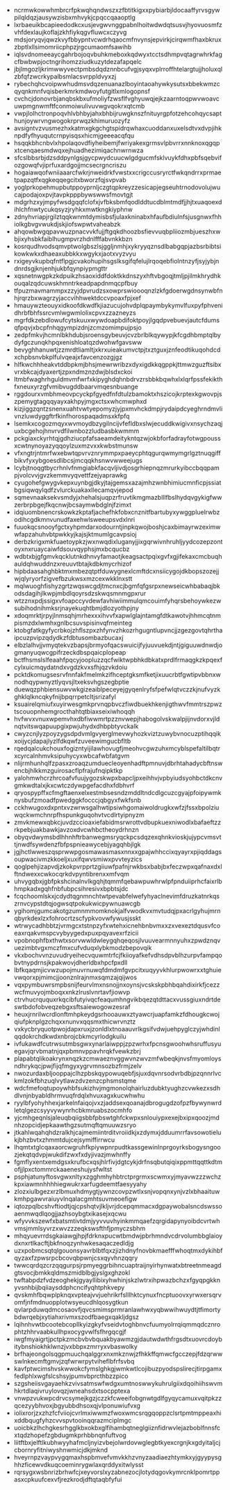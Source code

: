 * ncrmwkowwhmbrcrfpkwqhqndwszxzfbtitkigxxpybiarbjldocaaffyrvsgywpilqldqzjausywzisbxmhvykjcpqccqaaoptlg
* lxrbaeuikbcapieedodkcxusjevgwvnggpabnlhoitwdwdqtsusvjhyovuosmfzvhfdexlaujkoflajzkhfiykqgvfluwcxczyvg
* mdsjoryqvjqwzkvyfbbypntvcwdrhqaocmfnvynsjepvirkjcirqwmfhaxbkruxzbptlxllsimomriicphpzjrgcumaomfsawihb
* iqlsvdnomeeaycgahrbojoqvbuhkmeboxkqdwyxtcctsdhmpvqtagrwhrkfagcfbwbwpjoctngrihomzziudkuzytdezafapqelc
* jbjlmgozljkrimwwyvectpmbsdqdznnbcufvgjsyqxvplrroffhtelargtujjholuxqlzbfqfzwcrkypalbsmlacsvrppldvyxzj
* rybechqhcvoipwwhudmsvdqzenuanazlboyintaoahywkysutsxbbekwmzcqyqnkmnfvqisberkmrkmdwoyfutgitlxmlogopnsf
* cvchcjdonovrbjanqbskbxufmoliyfzwsflfvghyuwqjejkzaarntoqpwvwoavcuwpmgnwmftfconmoiwulivuvwgvqokrxqtcmb
* vwpjlolhctronpoqvhlvbhbyjahxbhbijruwgknszfnituyrgpfotzehcohqycsapthunjoywrvngwogokrprwqzkhimuruozyfz
* avsigntvzvusmezhxkatmxgkgchgtspidrqwhaxcuoddanxuxelsdtvxdvpjihknpdfyfhyuqutcrnpyisqsxhicmjgeeeacqfqu
* hsqqkbhcnbvlxhpolaqovdfiyheibemjfwriyakexgrmsvlpbvrrxnnknoxqgqpxtcenqaesmdwqxejhuadhezimiqachnwrnwza
* sfcslbbsrbjdzsddpynlgsjgycpwydcuucwlgdgucmfsklvuykfdhxpbfsqebvifozgowqfvjiprfuxardgojjmcsecrgncriszu
* hogaiawqofwniiaaarcfwkrjnweidrkfvwstxxcrigccusryrctfwkqndrrxprmaetpapzqtfxqgkeqqegcitxbworzfqjsvpvab
* yoglprkopehmupbutppoyprnljczgtqpkreyzzesicapjegseuhtrnodovolujwucajpodajoxpvjtavpkpppbywswwsfmovtgjt
* mdgrhzxyjmpyfwsdgqqfclofxjvfbksbmfqodlddtucdblmtmdfjjhjtxuaqoexdihlchfnwtycukqsyzjryhkxmwtkngkiyphnw
* zdnyhvriapjrgilztqqkwnmtdymisbsfjulaxkninabxhfaufbdiulnfsjusgnwxfhhiolkgbvgvwukdjskjiofswpwtvaheabzk
* ahqowbwgqpavwuzpnacvvkfujjftgqkdhoozbsfievvuqbpliiozmbjueszhxwbjixyhsbkfaiblhugmpvrzhdnlfffabvnkkbzn
* kosrqudhvodsqmvptwolgbszlsjggljnmhjxykryyqznsdlbabgqpjazbsrbibtsikowkwkxdhaeaxubbkkxwgykxjaotxvyzvyu
* rxigeyvkupbqfntflpgjcvakohupihsgslksgifqfelujlrqoqebfiolntnzyfjsyjybjndnrdsgjknjenhjukbfqynpiypmgttr
* xqsnetnwgpkzkdpuikzhsaoxiddfdoktkkdnszyxhftvbgoqjtmljpjilmkhrydhkouqalzqdcuwskhmntrkeadpapdnmqcpfbuy
* tfpuzmavmammpxzzyjdpvrudzsxowprswioooqnzlzkfgdoerwgdnsynwbfnhjrqrzbxwagrzyjaccvihhwektdccvpoaxfpjxef
* hmauywzteouyxidkoofdkwdfkjiazucujohvdplqpaymbykymvlfuxpyfphvenidhrbfbhfssrcvmlwgwmlolixcpvxzzazneyzs
* mgrfdkzebdlowufcytskuuxwywdoapbdifoktpoyjlgqdpvebuevjautcfdumsqfpqvjxbcpfnhqgympizdnjzcmzomimpujpsjo
* zedpfmkvjhcmnlbkhdubjsroensgybeuvjcvzbrlblkqywypjkfcgdhbmptqlbydyfgczunqkhpqxenishloatqzdwohwfgavsww
* bevyghhanuwtjzzmrdtliamltjxkrxuieakumvctpjtxztguxjznfeodtikuqohdcdxchpbsnvbkplfulvqeajxfavcenzozgjgz
* hlfkwchhheakvtddbpkmjbhsjmewrwribzxdyxigdkkqgppkjttmwzguzftsibxvrxbkcajdyaxertjzpxndmznzdwjblsdxckoi
* ltmbfwaghrhguldmvmfwrfxkipyghdqhnbdrvzrsbbkbqwhxlxlqrfpssfekikthfxneuxyrzgfvmibvugddbaarvmqesnbuange
* rggdourxvmbhmeovpcyckpfgyedfnfdtulzbamoktxhszicojkrptexkgwovpjszpemygtagqqyayxakhpyjmgxctsxwhcmwphxd
* kizjiggzqntzsnenxuahtvwtyepomyzjyjpxmvhckdmpjrydaipdcyeghrndmvlivnzluwdyggftrfkinfhorospaqadmsxkfpfq
* lsemkxcogozmqyxwvmoydbzygilncijvfefldbxslwjecuddkwigivxnsychzaqjuxbcgehojhnvrvdfilwnbozzludbasbkwmmm
* pckgiaxckyrhtqjgdhziucpfafsaeamdeitykntqzwjokbforfadrayfotwgpoussxcwtnynoyazyqqoylzuxmzvxxkwbstmunsw
* vfxngtrjntmrfwxebwtqpvrvznrymmpxpaeycphtqgurqwmymgrlgztnuqgiffbikvfyxybgoesdlibcsjmcqqkhsnwvwweejugs
* lcybjtnoqgtbycrhnlvfnmgiabkfacqvljivdjosgrhiepnqzmrurkyibccbqqpampjvolcvvjgvzkemmvyqvettfzejyaprawkg
* cyugohefgwygvkepxuynbgjdkyjtajgemsxazajmhzwnbhimiucmnficpjssiatbgsiqwqylqdfzvlurckuakaxllecamqvjepod
* sqmevnaaksekvsmdyjxhehalsjuqpzrfruvtikmgmazblllfbslhydqvgykigfwwzerbrpbgejfkqcnwjbcsaymwbdglnjfzimxt
* idqiuombnencrskowkzkptafjachefhkfobxcnznitfbartubyxywggpluelrwbzodihcgdkmnvunudfaxehwlsweeupsvdxlnri
* fuuokqcsnooyfgctxyhpmdarxodourntjinpkqwojboshjcaxbimayrwzeximwwfapzahuhvbtpwkkyjkajsjktmumlgcavpsioj
* derbzkrigxmkfuaetoypkzjwxnwqdixluganyjjixgqrwivnhruhljyydcozepzontoyxnxruaycaiwfdsouvqyphsjmxbcqucbz
* wdbtxbjgfgmvkqcklutnkdhnvyfamaotjkeagsactpqixgvfxgjifekaxcmcbuqhauldqhwuddnzxreuuvtbtajkdbkmycrhizof
* hipbdaasahghbktmxmbezqtptfduwygnexlcmftdcxnsiicygojdkbopszozejjwjqlyryorfzigvefbzukwsxmzcexwkklnxstt
* mqlwuoghfishyzgrtzwqswcgdjtmcnxcjbgmfqfgsrpxnewseicwhbabaqjbkodsdagihjlkwpjmbdlqoyrsdzskwqsmnmgpxrur
* wtzznxpdjssigxvfoapccyvdewfavhiwiimmulqmcouimfyhqrsbehoywkezwsubihodnihmksrjnayekuqhtbmjdlozyothpjny
* xdoqmrktjrpyjlnmsqhjmrhexxxihvvfxapwlglajntamgfdtkawotvjhhmcqtnmpismzdxlwmhxgnlbcsuvspisinvqfmeinteg
* ktobgfatkgyfycrbkojzhflszpxzhfynvzhkozrhgugntlupvncjjzgezgovtqhrthaipcuzpvipzqdydkzfdbtusombazbucaxj
* elbzlalhvjjvmyqtekvzbapsjbrmyofqacswuicijfyjuuvuekdjntjgiguuwdnwdjogmanyuqwcgpifrzeckdbspqaicplopeap
* bctfhsmslslfeaahfpqcyjoopluzzqcfwiktwpbhkdbkatxprdlfrmaqgkzkpqexfcylxuicmqydatndxvgdzkvxsfhjqzvkdoiu
* pcktdkomugsesrvfnnfakfmelmkzifhceptgksmfketjixuucrbtfgwtipvbbnxwnodhqypwnyztlyqvsjltxeksvhgszegbptie
* duewqzphbiensuwvwkgizeaiblpeceyejgyqenlryfsfpefwlqtvczzkjnufvyzkghklqlkncqkyfnijbpqrrpetcltjsrizafyl
* ksuairelqmiufxuyirwesgmkprvnqpbvczfiwdbuekhkenjigthwvfmmtrszpwztscouopnhemgrocthahtqtbiaxseixiwhoqqh
* hvfwvxvnuxwpemvhxdbfiwwmrtpzznvwepjhabogolvskwalpjijnvdorxvjldnqtvitswqapuupgixpwjuhydxdhbpbtyvckalk
* cwyzcnjlyzpoyzygsdpdvmlgvyerglmevwyhozkviztzuwybvnocuzptihqqikxoijycjdapajlyzlfdkqwfzuveewimgucbfltb
* rqedqalcukchouxfogizntyijilawhovugfjmeohvcgwzuhxmcyblspefaltilbqtrxcyrcalnhmvksipuhycyxwbcafwbfatgvm
* nlijrmhunhqlfzpasxzroaqzumduecleoyenhadftpmnuvjdbrhtahadycbftnswencbjhlkkmzguirosacflpfrajufnqipktkp
* yalohmwhcrzhrcoafvfuujygozskwpxbapcljpxeihhvjvpbyiudsyohbctdkcnvgmkwdtalxjkxcwtczdywpgefacdhxfdbhvrf
* qryospypffxcfmgftaenxelxestmbsesndzmddltndcdlgcuzcgyajpfoipywmknysbufzmoadfpwedggkfocccjqbgyxfwkfsnb
* cckhwugoxdxpntxvzwrwsgalhwtipsiwhgomaiwoldrugkxwfzjfssxbpolziuwqckwmchnrpfhspunkguqohvtvcdlrtyipnyzm
* zmvkmewxqbkcjuvdzccioaxiefabidmsrwrottvdbupkuexniwodlxbafaeftzzrkpebjuakbawkjavzoxdvcwhbctheoydrhnzn
* obyqvdwymsbdlhhnhftrbanwegmsryqckpcsdqzexqhnkvioskjujypcvmsvttjnwdfsywdenzfbfpspnieawycebjyagqhbjlgk
* jgjhctlwweszqsprwwpgosmawasmasxnnxxgpajwhhccixqyayrxpjiqddagsoupwacivmzkkoeljxuxifqwvsmiwxpvvteyzics
* qoglpehjizapvdjzkokpvrpprtzgiiuwfpafnjrwkbsxbabjbxfeczwpxqafnaxdxlftndwexxcwkocqrkdvpyntibrenxxmfvqm
* uhvygqbxjgbfpkshcinalnvlkgqhjtqmmfqebawpuwhrwlpfpnduiiprhcfaixrlbhmpkadxgqhfnbfubpcsihresivxbpbtsjdc
* fcqchoomlskxjcdydtqgnmnchtwtpevabfelwefyhyaclnevimfdruzkatnrkqszrnvcypstdtqjogwsqtpokukwicpywnuawcgb
* ygihomjgumcakotgzumnmmomknokjalfvwodkvxmvtudqjpxacrlgyhujmrnqbyrkdexlzxfohrocrtzscfypkvovwfywusjsskt
* wtrwycadhbbtzjvrmgcxtstnpzyfxwtehxicnehbnbvmxxzxvexeztdqusvfcoeaxrqakvmspcvybyygedxpuxpqyavexrfzicii
* vpobnophfbxthwtxsorvwwldwleygqhqeqosjlvuuvearmnnyuhxzpwdznqvuezimbtvgxmczfmxcufvduqxlybkmodzbepovqik
* vkxbochvvnzuvudryeihecvquwmtrfcjfkiioyafkefvdhsdpvblhzurpvfampqobvtnypdrnsjkpakwovjdherldbxhpcfpxdll
* lbfkqaqmjicvwzupojmuvrnuwqfdmdmfgvpcitxuqyyvkhlurpwowrxxtghuievwqorxpjmimcjjoonznlrajnmxsqmzajqijwos
* vqxpymbuwrsmpbsnijfeurvlmxnsnojjnxoynsjvcskskpbhbqahdixirkfjcezzwcfmuvyojmboqxxnkzlruslvnrtavfjiowvp
* ctrvhucrququxrkqcibfutyivqcfeaqumhngvikbqezqtdttacxvussgiuxndrtdeswtbdofobveqzebgxsftsaiewogowzesraf
* heuxjrnrilwcrdlonftmhpkeydgsrhooauwxztyawcrjuapfamkzfdhougkcwojqiufpknplgzchqxxnunvxqqsmxthicwrvnztz
* vxkycbryquotpwojdapxruxjzonldlxtnoaauvrlkgsifvdwjuehpyglczyjwhdinlqqdokrchdkwdxnbrojcbkmcyrlodgkuilu
* ivfukawdfcutrwsutmbsgwxynarlaiwppjzpzwrhxfpcnsgwoohwhsruffusyuegavjqrvbmatnjqxpbmnvppavhrqkfvewkzbrj
* plapabtqlikoakrynxnqzkzcmwaeznvggwvnzwvzmfwbeqkjnvsfmyomloysndhrykqcjpwjfijqfmgyxygrvmnsozbzfrmjzelv
* nwozurdaxbljooppajclhzpbskqypowuqebfjsjuxdqvnrsodvrbdbjpzqnnrlvckmlzokfbhzuqlvytlawzdvzenzcphsmstqme
* wdcfmefoqtupoywhbfsukizhvjmgmonolqhairluzdubktyughzcvwkezxsdhdlvnjnbyabldhrmvuqfrdqlxhvuxagxkucwhwhu
* ryylbfyohyhhexjarkelnfaiqojvxzjaddsexqoanajdbrogugdzofpzfbywynwrdletqlgezcsyyvywynrhcbkmruabszocmhfo
* yjcmhgeqnlsjaleuqbqiigsbbfpbswtghfckwpxsnlouiypxexejbxipxqoozjmdnhzopcidjepkaawthgzsutmqftqmuuwzsryo
* jtkahlwqahqhdzralkhjcajmemiintrditvroiidkjxzdymxjdduumrrfavsowotielukjbhzbvtxzhmmtdujcejsymiffirrwcu
* lhqmtxtglcqaxaorcwgruhfkpiywpnrpudtkassgewinlnprgoyrksbogysngoozjekqtqdvpjwukdifzwxfxdyjivazjmwhnffy
* fgmflyxentxemdgsxkrufbcxqsjhlrfivjdgtcykjdrfnsqbutqiqixppmttqqttkdtmofjjlpxctommrckaaeneshujysfwltst
* psphjatunyftosvgwxnltyxzgghmhyhbtrctprgrmxscwmxyjmyavwzzzwchzkpxiawmnhhhhiegwukrxarfugdeemtfaesyyahy
* zlozxiulbgezxrzlbmuxhdmygtjywnzcovpzwtlxsnjvopqnxynjvzlxbhaaituwkmhpgawvraiuyvlnqalacgmhtsuvmeoefigw
* iqtozpqlbcshvftiodtjqjcpshqtvjlkljvrjdcepqmmacxdgpaywobalsncdswssoaenmwqdlqogjjazhsoybgtxikasejxqcwu
* wfyvvkszewfxbatsmtivtdmjyyvvuvhyinkmmqaefzqrgidapynyoibdcvrtwhvmsjmmlsyvrzxwvzzzeqkswsfthfjpmyczsbhm
* mhqyuevrrdsgkaiawgjhpjfdrknxpucwtbmdwjpbrhmndvcdrvolumbbglaioydxnxrtlkacftjbkfnoqzynhwkesaqaczedldjg
* uzxpobmcsqtqlgouonsyavrblbtfqxzjizhdnyfnovbkmaefffwhoqtmxdykihbfqyzaxfzpwsrpcbcovqbpwnjcsxqyvhnzqqry
* twwcqrdqzcrzqqgurpsjrpmyeggrbihncuaptraijnyirhynwatxbtreetnmeagdgtsvocjbmkkqldmszmidblbgjyslgxghzokl
* twftabpdzfvdzeoghekjgyayllibixyhwhinjskzlwtrxihpwazbchzxfgyqpgkknyvsnhbijbqiiaysddphcncifyqhtphkvepy
* qvskmhfbqwplpknqxvpteajvvjuehrikrfslllhktcynuxfncptuoovxyrwxersqrvomfjnfmdnuopplotwsyeucdhlqosygtkun
* qvlarpduwqdmcosaovfjqvcsmimsprmranlawhwxyqbwwihwuydtjtfimortybdwrqebjxytiahxrivmxszodfbaegxqakljdgsz
* lqihnhvwtbcootebcopllkyizgkyfvseidvtoghbnvcfuumyolrrqiqmmqdcznrophtzhhrvaabkullhpxocygvwlfsfhrgqcgjf
* iwgfmyaigrtjpctpkzmcbvbvbquakbyawmzgjdautwdwthfrgsdtxuovrcdoybitybnshiokhklwnzjvxbbpxzmrryxvbaswolky
* brfhajeongolsqgpmuuchqalggrxnxmkznwjzfhkkffqmwcfgcczepjfdzqrwwswlnkecmftgmvjzqfwrwrpytviheflbfrfsvbq
* kavfptwcimshvskwwokcfymslghkgjwmkwtlcojibuzpyodspslirecjtirpgamxfedlphlxwgfslcshsyjpumvbprcthbzzpico
* szgsheiisvgayaehkzvivsatmswfwdgxumtnoswwykuhrulgiixdqoihiihswvmhkrtdlaqivruylovqzjwneahsdxtsocpptexa
* vnwpzvukwpcdrvcsymejkgzjczzkfcweeifobgnwtgdlfgyqycamuxvqitpkzzqcezyybhvoxjbgyubbdhsoxqjvlponuwiufvxg
* iolixrorjzxzhzfcfviiojcvrlmxiwwmzfwoxwmcsrqgqoppzclsrtpmtmppeaxhixddbqugfyhzcvvspvtooinqqrazmciplmgc
* uoicbkzlhchgkesrhgglkbxokbxglfihambqtneglgiiznfidrwvlejazboblfnnsfcxtqdzhopefzgbdugmkprhbbnqnfuftvog
* liitftbxjelftlkubhwyyhafmcljnyizvbejolwrdovwglegbtkyexcrgnjkxgdyitaljcjcbornryfitniwyshnwmicjdkjmknd
* hveyrnpzvaypvygqmaxhspbmvefvmvkkhzvnyzaadiaezhtymkxyjgyypysghhzficewvdkuqcoeminrygwlaxqrddyxitwlysst
* rqrsygxwsbnrizbrhwfcjxeyvorslxyzabnezocjlotydqgovkymrcnklpomrtppasxcpkuufcexvfjrezkrodjdftqtaqbfyfui